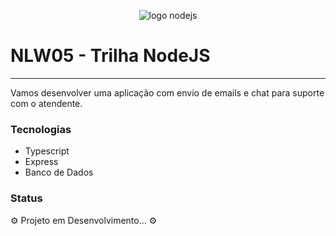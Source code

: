 <p align="center">
 <img alt="logo nodejs" src="https://upload.wikimedia.org/wikipedia/commons/7/7e/Node.js_logo_2015.svg">
</p>


# NLW05 - Trilha NodeJS

***
 Vamos desenvolver uma aplicação com envio de emails e chat para suporte com o atendente.
 
 ### Tecnologias
 
 * Typescript
 * Express
 * Banco de Dados


### Status

:gear: Projeto em Desenvolvimento... :gear:

 
